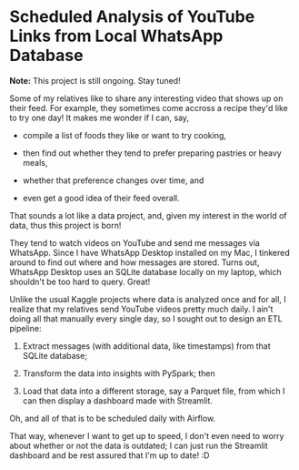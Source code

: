 # Scheduled Analysis of YouTube Links from Local WhatsApp Database

**Note:** This project is still ongoing. Stay tuned!

Some of my relatives like to share any interesting video that shows up on their feed. For example, they sometimes come accross a recipe they'd like to try one day! It makes me wonder if I can, say,

- compile a list of foods they like or want to try cooking,

- then find out whether they tend to prefer preparing pastries or heavy meals, 

- whether that preference changes over time, and

- even get a good idea of their feed overall.

That sounds a lot like a data project, and, given my interest in the world of data, thus this project is born!

They tend to watch videos on YouTube and send me messages via WhatsApp. Since I have WhatsApp Desktop installed on my Mac, I tinkered around to find out where and how messages are stored. Turns out, WhatsApp Desktop uses an SQLite database locally on my laptop, which shouldn't be too hard to query. Great!

Unlike the usual Kaggle projects where data is analyzed once and for all, I realize that my relatives send YouTube videos pretty much daily. I ain't doing all that manually every single day, so I sought out to design an ETL pipeline:

1. Extract messages (with additional data, like timestamps) from that SQLite database;

2. Transform the data into insights with PySpark; then

3. Load that data into a different storage, say a Parquet file, from which I can then display a dashboard made with Streamlit.

Oh, and all of that is to be scheduled daily with Airflow.

That way, whenever I want to get up to speed, I don't even need to worry about whether or not the data is outdated; I can just run the Streamlit dashboard and be rest assured that I'm up to date! :D
